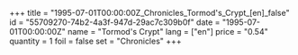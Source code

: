 +++
title = "1995-07-01T00:00:00Z_Chronicles_Tormod's_Crypt_[en]_false"
id = "55709270-74b2-4a3f-947d-29ac7c309b0f"
date = "1995-07-01T00:00:00Z"
name = "Tormod's Crypt"
lang = ["en"]
price = "0.54"
quantity = 1
foil = false
set = "Chronicles"
+++
